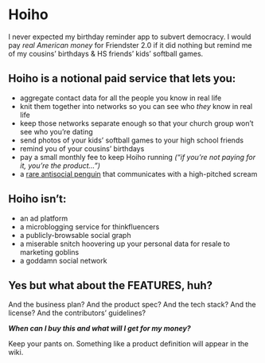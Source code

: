 Hoiho
=====

I never expected my birthday reminder app to subvert democracy. I would pay *real American money* for Friendster 2.0 if it did nothing but remind me of my cousins’ birthdays & HS friends’ kids’ softball games.

Hoiho is a notional paid service that lets you:
-----------------------------------------------

- aggregate contact data for all the people you know in real life
- knit them together into networks so you can see who *they* know in real life
- keep those networks separate enough so that your church group won’t see who you’re dating
- send photos of your kids’ softball games to your high school friends
- remind you of your cousins’ birthdays
- pay a small monthly fee to keep Hoiho running *(“if you’re not paying for it, you’re the product…”)*
- a [rare antisocial penguin](https://www.bbc.com/news/world-asia-50374092) that communicates with a high-pitched scream

Hoiho isn’t:
------------

- an ad platform
- a microblogging service for thinkfluencers
- a publicly-browsable social graph
- a miserable snitch hoovering up your personal data for resale to marketing goblins
- a goddamn social network

Yes but what about the FEATURES, huh?
-------------------------------------

And the business plan? And the product spec? And the tech stack? And the license? And the contributors’ guidelines? 

__*When can I buy this and what will I get for my money?*__

Keep your pants on. Something like a product definition will appear in the wiki. 
